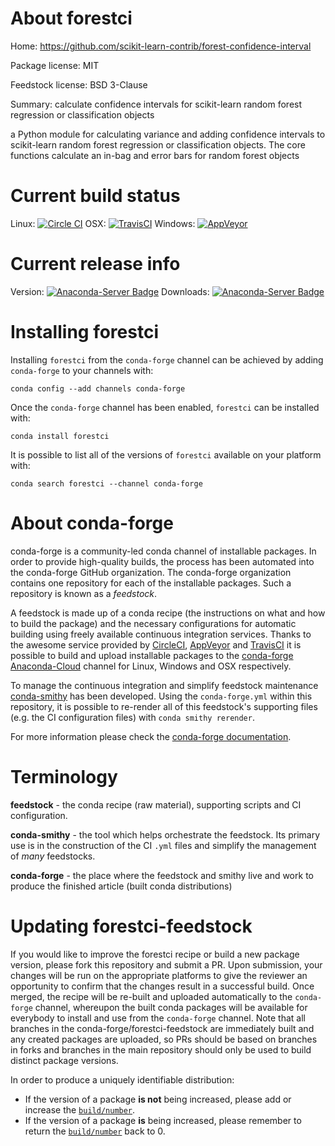 About forestci
==============

Home: https://github.com/scikit-learn-contrib/forest-confidence-interval

Package license: MIT

Feedstock license: BSD 3-Clause

Summary: calculate confidence intervals for scikit-learn random forest regression or classification objects

a Python module for calculating variance and adding confidence intervals to scikit-learn
random forest regression or classification objects. The core functions calculate an in-bag and
error bars for random forest objects


Current build status
====================

Linux: [![Circle CI](https://circleci.com/gh/conda-forge/forestci-feedstock.svg?style=shield)](https://circleci.com/gh/conda-forge/forestci-feedstock)
OSX: [![TravisCI](https://travis-ci.org/conda-forge/forestci-feedstock.svg?branch=master)](https://travis-ci.org/conda-forge/forestci-feedstock)
Windows: [![AppVeyor](https://ci.appveyor.com/api/projects/status/github/conda-forge/forestci-feedstock?svg=True)](https://ci.appveyor.com/project/conda-forge/forestci-feedstock/branch/master)

Current release info
====================
Version: [![Anaconda-Server Badge](https://anaconda.org/conda-forge/forestci/badges/version.svg)](https://anaconda.org/conda-forge/forestci)
Downloads: [![Anaconda-Server Badge](https://anaconda.org/conda-forge/forestci/badges/downloads.svg)](https://anaconda.org/conda-forge/forestci)

Installing forestci
===================

Installing `forestci` from the `conda-forge` channel can be achieved by adding `conda-forge` to your channels with:

```
conda config --add channels conda-forge
```

Once the `conda-forge` channel has been enabled, `forestci` can be installed with:

```
conda install forestci
```

It is possible to list all of the versions of `forestci` available on your platform with:

```
conda search forestci --channel conda-forge
```


About conda-forge
=================

conda-forge is a community-led conda channel of installable packages.
In order to provide high-quality builds, the process has been automated into the
conda-forge GitHub organization. The conda-forge organization contains one repository
for each of the installable packages. Such a repository is known as a *feedstock*.

A feedstock is made up of a conda recipe (the instructions on what and how to build
the package) and the necessary configurations for automatic building using freely
available continuous integration services. Thanks to the awesome service provided by
[CircleCI](https://circleci.com/), [AppVeyor](http://www.appveyor.com/)
and [TravisCI](https://travis-ci.org/) it is possible to build and upload installable
packages to the [conda-forge](https://anaconda.org/conda-forge)
[Anaconda-Cloud](http://docs.anaconda.org/) channel for Linux, Windows and OSX respectively.

To manage the continuous integration and simplify feedstock maintenance
[conda-smithy](http://github.com/conda-forge/conda-smithy) has been developed.
Using the ``conda-forge.yml`` within this repository, it is possible to re-render all of
this feedstock's supporting files (e.g. the CI configuration files) with ``conda smithy rerender``.

For more information please check the [conda-forge documentation](https://conda-forge.org/docs/).

Terminology
===========

**feedstock** - the conda recipe (raw material), supporting scripts and CI configuration.

**conda-smithy** - the tool which helps orchestrate the feedstock.
                   Its primary use is in the construction of the CI ``.yml`` files
                   and simplify the management of *many* feedstocks.

**conda-forge** - the place where the feedstock and smithy live and work to
                  produce the finished article (built conda distributions)


Updating forestci-feedstock
===========================

If you would like to improve the forestci recipe or build a new
package version, please fork this repository and submit a PR. Upon submission,
your changes will be run on the appropriate platforms to give the reviewer an
opportunity to confirm that the changes result in a successful build. Once
merged, the recipe will be re-built and uploaded automatically to the
`conda-forge` channel, whereupon the built conda packages will be available for
everybody to install and use from the `conda-forge` channel.
Note that all branches in the conda-forge/forestci-feedstock are
immediately built and any created packages are uploaded, so PRs should be based
on branches in forks and branches in the main repository should only be used to
build distinct package versions.

In order to produce a uniquely identifiable distribution:
 * If the version of a package **is not** being increased, please add or increase
   the [``build/number``](http://conda.pydata.org/docs/building/meta-yaml.html#build-number-and-string).
 * If the version of a package **is** being increased, please remember to return
   the [``build/number``](http://conda.pydata.org/docs/building/meta-yaml.html#build-number-and-string)
   back to 0.